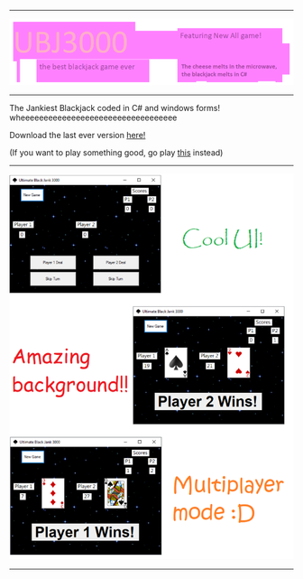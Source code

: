 <hr>

![Banner](https://github.com/Vilagamer999/Ultimate-Black-Jank-3000/blob/main/Screenshots/Bannerz.png)

<hr>
The Jankiest Blackjack coded in C# and windows forms! wheeeeeeeeeeeeeeeeeeeeeeeeeeeeeeeeee

Download the last ever version <a href="https://github.com/Vilagamer999/Ultimate-Black-Jank-3000/releases/">here!</a>

(If you want to play something good, go play <a href="https://github.com/Minion3665/hrsfc-republic">this</a> instead)
<hr>

![grid](https://github.com/Vilagamer999/Ultimate-Black-Jank-3000/blob/main/Screenshots/Screenshot.png)

<hr>

